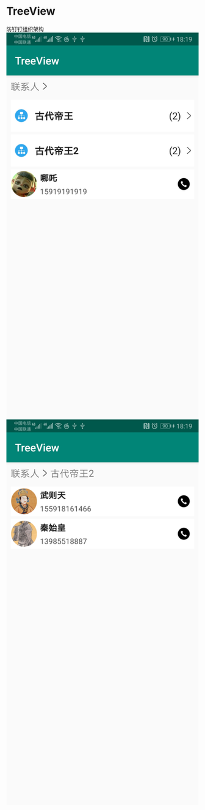 # TreeView
防钉钉组织架构
![初始化效果](https://github.com/xiesangzi/TreeView/blob/master/image/1.jpg)
![跳转效果](https://github.com/xiesangzi/TreeView/blob/master/image/2.jpg)
